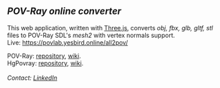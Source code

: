 ## *POV-Ray online converter*

This web application, written with [Three.js](https://threejs.org), converts _obj, fbx, glb, gltf, stl_ files to POV-Ray SDL's _mesh2_ with vertex normals support.<br>
Live: https://povlab.yesbird.online/all2pov/

POV-Ray: [repository](https://github.com/POV-Ray/povray), [wiki](https://wiki.povray.org/content/Main_Page).<br>
HgPovray: [repository](https://github.com/LeForgeron/povray), [wiki](https://wiki.povray.org/content/User:Le_Forgeron/HgPovray38).<br><br>
<em>Contact: [LinkedIn](https://www.linkedin.com/in/sergey-yanenko-57b21a96/)<em>
